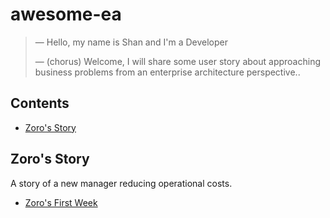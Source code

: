 # awesome-ea

> &mdash; Hello, my name is Shan and I'm a Developer
>
> &mdash; (chorus) Welcome, I will share some user story about approaching business problems from an enterprise architecture perspective..

## Contents  
* [Zoro's Story](#zoros-story)
  
## Zoro's Story
A story of a new manager reducing operational costs.  
* [Zoro's First Week](/userstory/s001/README.md)


